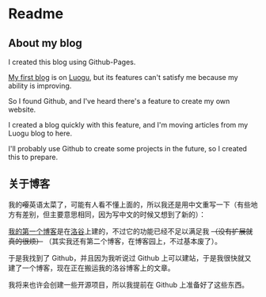 # Readme

## About my blog

I created this blog using Github-Pages.

[My first blog](https://qidirj-im666.blog.luogu.org) is on [Luogu](https://www.luogu.com.cn), but its features can't satisfy me because my ability is improving.

So I found Github, and I've heard there's a feature to create my own website.

I created a blog quickly with this feature, and I'm moving articles from my Luogu blog to here.

I'll probably use Github to create some projects in the future, so I created this to prepare.

## 关于博客

我的~~嘤~~英语太菜了，可能有人看不懂上面的，所以我还是用中文重写一下（有些地方有差别，但主要意思相同，因为写中文的时候又想到了新的）：

[我的第一个博客](https://qidirj-im666.blog.luogu.org)是在[洛谷](https::www.luogu.com.cn)上建的，不过它的功能已经不足以满足我 ~~（没有扩展就真的很烦）~~ （其实我还有第二个博客，在博客园上，不过基本废了）。

于是我找到了 Github，并且因为我听说过 Github 上可以建站，于是我很快就又建了一个博客，现在正在搬运我的洛谷博客上的文章。

我将来也许会创建一些开源项目，所以我提前在 Github 上准备好了这些东西。
